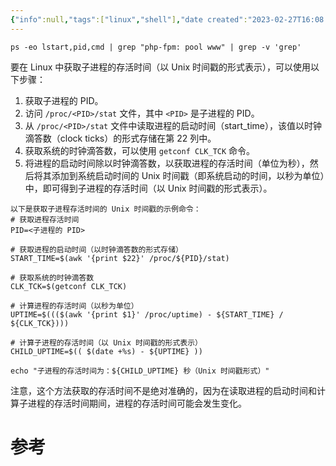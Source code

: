 ```yaml
---
{"info":null,"tags":["linux","shell"],"date created":"2023-02-27T16:08:40+08:00","date modified":"2024-04-18T12:54:33+08:00","dg-publish":true,"permalink":"/card/获取进程存活时间/","dgPassFrontmatter":true,"noteIcon":"2","created":"2023-02-27T16:08:40+08:00","updated":"2024-04-18T12:54:33+08:00"}
---
```



```Shell
ps -eo lstart,pid,cmd | grep "php-fpm: pool www" | grep -v 'grep'
```

要在 Linux 中获取子进程的存活时间（以 Unix 时间戳的形式表示），可以使用以下步骤：
1.  获取子进程的 PID。
2.  访问 `/proc/<PID>/stat` 文件，其中 `<PID>` 是子进程的 PID。
3.  从 `/proc/<PID>/stat` 文件中读取进程的启动时间（start_time），该值以时钟滴答数（clock ticks）的形式存储在第 22 列中。
4.  获取系统的时钟滴答数，可以使用 `getconf CLK_TCK` 命令。
5.  将进程的启动时间除以时钟滴答数，以获取进程的存活时间（单位为秒），然后将其添加到系统启动时间的 Unix 时间戳（即系统启动的时间，以秒为单位）中，即可得到子进程的存活时间（以 Unix 时间戳的形式表示）。

```Shell
以下是获取子进程存活时间的 Unix 时间戳的示例命令：
# 获取进程存活时间
PID=<子进程的 PID>

# 获取进程的启动时间（以时钟滴答数的形式存储）
START_TIME=$(awk '{print $22}' /proc/${PID}/stat)

# 获取系统的时钟滴答数
CLK_TCK=$(getconf CLK_TCK)

# 计算进程的存活时间（以秒为单位）
UPTIME=$((($(awk '{print $1}' /proc/uptime) - ${START_TIME} / ${CLK_TCK})))

# 计算子进程的存活时间（以 Unix 时间戳的形式表示）
CHILD_UPTIME=$(( $(date +%s) - ${UPTIME} ))

echo "子进程的存活时间为：${CHILD_UPTIME} 秒（Unix 时间戳形式）"
```

注意，这个方法获取的存活时间不是绝对准确的，因为在读取进程的启动时间和计算子进程的存活时间期间，进程的存活时间可能会发生变化。

# 参考
